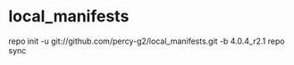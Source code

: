 local_manifests
===============

repo init -u git://github.com/percy-g2/local_manifests.git -b 4.0.4_r2.1
repo sync

